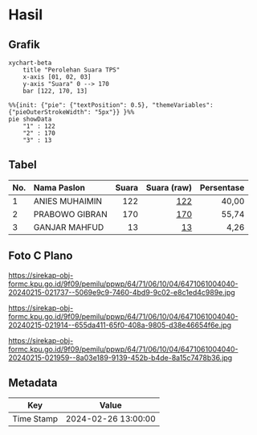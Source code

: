 # Hasil

## Grafik

```mermaid
xychart-beta
    title "Perolehan Suara TPS"
    x-axis [01, 02, 03]
    y-axis "Suara" 0 --> 170
    bar [122, 170, 13]
```

```mermaid
%%{init: {"pie": {"textPosition": 0.5}, "themeVariables": {"pieOuterStrokeWidth": "5px"}} }%%
pie showData
    "1" : 122
    "2" : 170
    "3" : 13
```

## Tabel

| No. | Nama Paslon    | Suara | Suara (raw) | Persentase |
|:--- |:-------------- | -----:| -----------:| ----------:|
| 1   | ANIES MUHAIMIN | 122   | [122][p-1]  | 40,00      |
| 2   | PRABOWO GIBRAN | 170   | [170][p-2]  | 55,74      |
| 3   | GANJAR MAHFUD  | 13    | [13][p-3]   | 4,26       |


[p-1]: https://github.com/gigit-pemilu/pemilu-2024-64-kalimantan-timur/blob/main/pilpres/hitung-suara/sub/64-kalimantan-timur/sub/71-kota-balikpapan/sub/06-balikpapan-kota/sub/1004-klandasan-ilir/sub/040-tps/sub/paslon-1.txt
[p-2]: https://github.com/gigit-pemilu/pemilu-2024-64-kalimantan-timur/blob/main/pilpres/hitung-suara/sub/64-kalimantan-timur/sub/71-kota-balikpapan/sub/06-balikpapan-kota/sub/1004-klandasan-ilir/sub/040-tps/sub/paslon-2.txt
[p-3]: https://github.com/gigit-pemilu/pemilu-2024-64-kalimantan-timur/blob/main/pilpres/hitung-suara/sub/64-kalimantan-timur/sub/71-kota-balikpapan/sub/06-balikpapan-kota/sub/1004-klandasan-ilir/sub/040-tps/sub/paslon-3.txt

## Foto C Plano

https://sirekap-obj-formc.kpu.go.id/9f09/pemilu/ppwp/64/71/06/10/04/6471061004040-20240215-021737--5069e9c9-7460-4bd9-9c02-e8c1ed4c989e.jpg

https://sirekap-obj-formc.kpu.go.id/9f09/pemilu/ppwp/64/71/06/10/04/6471061004040-20240215-021914--655da411-65f0-408a-9805-d38e46654f6e.jpg

https://sirekap-obj-formc.kpu.go.id/9f09/pemilu/ppwp/64/71/06/10/04/6471061004040-20240215-021959--8a03e189-9139-452b-b4de-8a15c7478b36.jpg


## Metadata

| Key        | Value               |
| ---------- | ------------------- |
| Time Stamp | 2024-02-26 13:00:00 |




